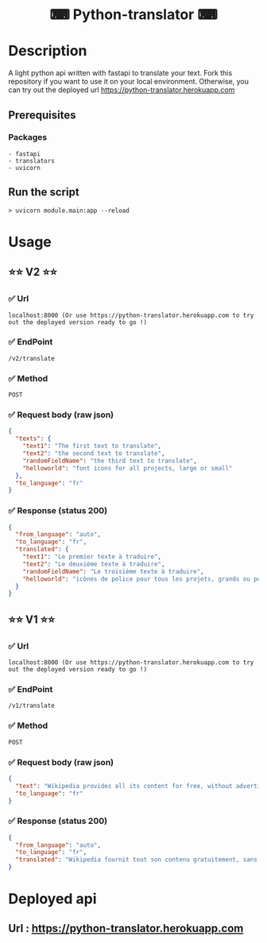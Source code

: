 [deployed_url]: https://python-translator.herokuapp.com

# <p align='center'>⌨ Python-translator ⌨</p>

# Description

A light python api written with fastapi to translate your text.
Fork this repository if you want to use it on your local environment. Otherwise, you can try out the deployed url https://python-translator.herokuapp.com

## Prerequisites

### Packages

    - fastapi
    - translators
    - uvicorn

## Run the script

```
> uvicorn module.main:app --reload
```

# Usage

## ⭐⭐ V2 ⭐⭐

### ✅ Url

```
localhost:8000 (Or use https://python-translator.herokuapp.com to try out the deployed version ready to go !)
```

### ✅ EndPoint

```
/v2/translate
```

### ✅ Method

```
POST
```

### ✅ Request body (raw json)

```json
{
  "texts": {
    "text1": "The first text to translate",
    "text2": "the second text to translate",
    "randomFieldName": "the third text to translate",
    "helloworld": "font icons for all projects, large or small"
  },
  "to_language": "fr"
}
```

### ✅ Response (status 200)

```json
{
  "from_language": "auto",
  "to_language": "fr",
  "translated": {
    "text1": "Le premier texte à traduire",
    "text2": "Le deuxième texte à traduire",
    "randomFieldName": "Le troisième texte à traduire",
    "helloworld": "icônes de police pour tous les projets, grands ou petits"
  }
}
```

## ⭐⭐ V1 ⭐⭐

### ✅ Url

```
localhost:8000 (Or use https://python-translator.herokuapp.com to try out the deployed version ready to go !)
```

### ✅ EndPoint

```
/v1/translate
```

### ✅ Method

```
POST
```

### ✅ Request body (raw json)

```json
{
  "text": "Wikipedia provides all its content for free, without advertising, and without using the exploitation of the personal data of its users.",
  "to_language": "fr"
}
```

### ✅ Response (status 200)

```json
{
  "from_language": "auto",
  "to_language": "fr",
  "translated": "Wikipedia fournit tout son contenu gratuitement, sans publicité, et sans utiliser l'exploitation des données personnelles de ses utilisateurs."
}
```
# Deployed api

## Url : https://python-translator.herokuapp.com

